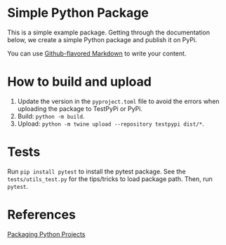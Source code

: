 # Simple Python Package

This is a simple example package. Getting through the documentation below, we create a simple Python package and publish it on PyPi.

You can use [Github-flavored Markdown](https://guides.github.com/features/mastering-markdown/)
to write your content.

# How to build and upload
1. Update the version in the `pyproject.toml` file to avoid the errors when uploading the package to TestPyPi or PyPi.
2. Build: `python -m build`.
3. Upload: `python -m twine upload --repository testpypi dist/*`.

# Tests
Run `pip install pytest` to install the pytest package. See the `tests/utils_test.py` for the tips/tricks to load package path. Then, run `pytest`.

# References
[Packaging Python Projects](https://packaging.python.org/en/latest/tutorials/packaging-projects/)
